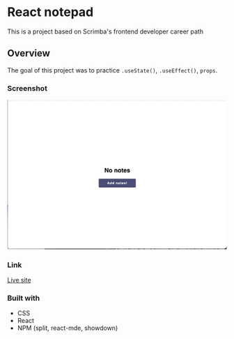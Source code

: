 # React notepad

This is a project based on Scrimba's frontend developer career path

## Overview

The goal of this project was to practice `.useState()`, `.useEffect()`, `props`.

### Screenshot

![](react-notepad.gif)

### Link 

[Live site](https://react-notepad-one.vercel.app/)

### Built with 

- CSS
- React
- NPM (split, react-mde, showdown)
